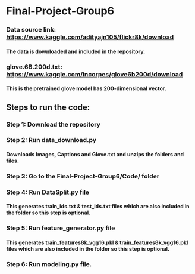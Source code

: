 # Final-Project-Group6
###  Data source link: https://www.kaggle.com/adityajn105/flickr8k/download
#### The data is downloaded and included in the repository.
### glove.6B.200d.txt: https://www.kaggle.com/incorpes/glove6b200d/download
####  This is the pretrained glove model has 200-dimensional vector.
##  Steps to run the code:
### Step 1: Download the repository
### Step 2: Run data_download.py
#### Downloads Images, Captions and Glove.txt and unzips the folders and files.
### Step 3: Go to the Final-Project-Group6/Code/ folder
### Step 4: Run DataSplit.py file 
####    This generates train_ids.txt & test_ids.txt files which are also included in the folder so this step is optional.
### Step 5: Run feature_generator.py file
####    This generates train_features8k_vgg16.pkl & train_features8k_vgg16.pkl files which are also included in the folder so this step is optional.
### Step 6: Run modeling.py file.
